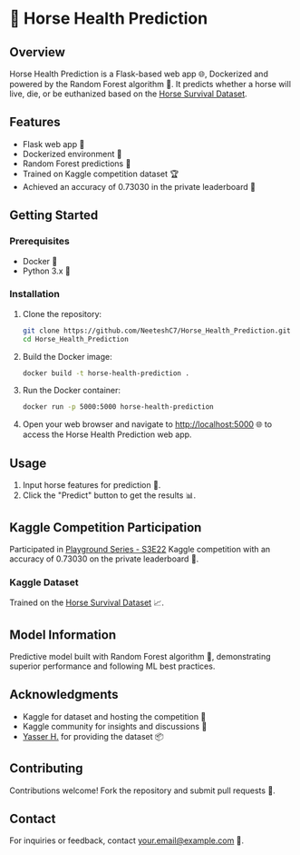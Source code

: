 # 🐴 Horse Health Prediction

## Overview

Horse Health Prediction is a Flask-based web app 🌐, Dockerized and powered by the Random Forest algorithm 🌲. It predicts whether a horse will live, die, or be euthanized based on the [Horse Survival Dataset](https://www.kaggle.com/datasets/yasserh/horse-survival-dataset).

## Features

- Flask web app 🚀
- Dockerized environment 🐳
- Random Forest predictions 🌲
- Trained on Kaggle competition dataset 🏆
- Achieved an accuracy of 0.73030 in the private leaderboard 🎯

## Getting Started

### Prerequisites

- Docker 🐋
- Python 3.x 🐍

### Installation

1. Clone the repository:

    ```bash
    git clone https://github.com/NeeteshC7/Horse_Health_Prediction.git
    cd Horse_Health_Prediction
    ```

2. Build the Docker image:

    ```bash
    docker build -t horse-health-prediction .
    ```

3. Run the Docker container:

    ```bash
    docker run -p 5000:5000 horse-health-prediction
    ```

4. Open your web browser and navigate to [http://localhost:5000](http://localhost:5000) 🌐 to access the Horse Health Prediction web app.

## Usage

1. Input horse features for prediction 🐎.
2. Click the "Predict" button to get the results 📊.

## Kaggle Competition Participation

Participated in [Playground Series - S3E22](https://www.kaggle.com/competitions/playground-series-s3e22/data) Kaggle competition with an accuracy of 0.73030 on the private leaderboard 🏅.

### Kaggle Dataset

Trained on the [Horse Survival Dataset](https://www.kaggle.com/datasets/yasserh/horse-survival-dataset) 📈.

## Model Information

Predictive model built with Random Forest algorithm 🌲, demonstrating superior performance and following ML best practices.

## Acknowledgments

- Kaggle for dataset and hosting the competition 🙌
- Kaggle community for insights and discussions 💬
- [Yasser H.](https://www.kaggle.com/yasserh) for providing the dataset 📦

## Contributing

Contributions welcome! Fork the repository and submit pull requests 🤝.

## Contact

For inquiries or feedback, contact [your.email@example.com](mailto:your.email@example.com) 📧.
